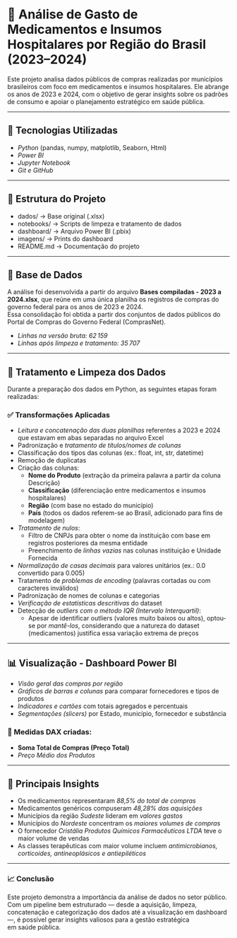 # 💊 Análise de Gasto de Medicamentos e Insumos Hospitalares por Região do Brasil (2023–2024)

Este projeto analisa dados públicos de compras realizadas por municípios brasileiros com foco em medicamentos e insumos hospitalares. Ele abrange os anos de 2023 e 2024, com o objetivo de gerar insights sobre os padrões de consumo e apoiar o planejamento estratégico em saúde pública.

---

## 🔧 Tecnologias Utilizadas

- *Python* (pandas, numpy, matplotlib, Seaborn, Html)
- *Power BI*
- *Jupyter Notebook*
- *Git e GitHub*

---

## 📁 Estrutura do Projeto

- dados/ → Base original (.xlsx)
- notebooks/ → Scripts de limpeza e tratamento de dados
- dashboard/ → Arquivo Power BI (.pbix)
- imagens/ → Prints do dashboard
- README.md → Documentação do projeto

---

## 📂 Base de Dados

A análise foi desenvolvida a partir do arquivo **Bases compiladas - 2023 a 2024.xlsx**, que reúne em uma única planilha os registros de compras do governo federal para os anos de 2023 e 2024.  
Essa consolidação foi obtida a partir dos conjuntos de dados públicos do Portal de Compras do Governo Federal (ComprasNet).

- *Linhas na versão bruta:* *62 159*  
- *Linhas após limpeza e tratamento:* *35 707*

---

## 🧼 Tratamento e Limpeza dos Dados

Durante a preparação dos dados em Python, as seguintes etapas foram realizadas:

### ✅ Transformações Aplicadas

- *Leitura e concatenação das duas planilhas* referentes a 2023 e 2024 que estavam em abas separadas no arquivo Excel
- Padronização e *tratamento de títulos/nomes de colunas*
- Classificação dos tipos das colunas (ex.: float, int, str, datetime)
- Remoção de duplicatas
- Criação das colunas:
  - **Nome do Produto** (extração da primeira palavra a partir da coluna Descrição)
  - **Classificação** (diferenciação entre medicamentos e insumos hospitalares)
  - **Região** (com base no estado do município)
  - **País** (todos os dados referem-se ao Brasil, adicionado para fins de modelagem)
- *Tratamento de nulos*:
  - Filtro de CNPJs para obter o nome da instituição com base em registros posteriores da mesma entidade
  - Preenchimento de *linhas vazias* nas colunas instituição e Unidade Fornecida
- *Normalização de casas decimais* para valores unitários (ex.: 0.0 convertido para 0.005)
- Tratamento de *problemas de encoding* (palavras cortadas ou com caracteres inválidos)
- Padronização de nomes de colunas e categorias
- *Verificação de estatísticas descritivas* do dataset
- Detecção de *outliers com o método IQR (Intervalo Interquartil)*:
  - Apesar de identificar outliers (valores muito baixos ou altos), optou-se por *mantê-los*, considerando que a natureza do dataset (medicamentos) justifica essa variação extrema de preços

---

## 📊 Visualização - Dashboard Power BI
- *Visão geral das compras por região*
- *Gráficos de barras e colunas* para comparar fornecedores e tipos de produtos
- *Indicadores e cartões* com totais agregados e percentuais
- *Segmentações (slicers)* por Estado, município, fornecedor e substância

### 🧮 Medidas DAX criadas:

- **Soma Total de Compras (Preço Total)**
- *Preço Médio dos Produtos*  

---
## 📌 Principais Insights

-  Os medicamentos representaram *88,5% do total de compras*
-  Medicamentos genéricos compuseram *48,28% das aquisições*
-  Municípios da região *Sudeste* lideram em *valores gastos*
-  Municípios do *Nordeste* concentram os *maiores volumes de compras*
-  O fornecedor *Cristália Produtos Químicos Farmacêuticos LTDA* teve o maior volume de vendas
-  As classes terapêuticas com maior volume incluem *antimicrobianos, corticoides, antineoplásicos e antiepiléticos*

---

### 📈 Conclusão
Este projeto demonstra a importância da análise de dados no setor público. Com um pipeline bem estruturado — desde a aquisição, limpeza, concatenação e categorização dos dados até a visualização em dashboard —, é possível gerar insights valiosos para a gestão estratégica em saúde pública.
